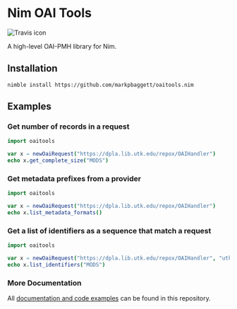 # Nim OAI Tools


![Travis icon](https://travis-ci.com/markpbaggett/oaitools.nim.png)

A high-level OAI-PMH library for Nim.

## Installation

```shell
nimble install https://github.com/markpbaggett/oaitools.nim
```

## Examples

### Get number of records in a request

``` nim
import oaitools

var x = newOaiRequest("https://dpla.lib.utk.edu/repox/OAIHandler")
echo x.get_complete_size("MODS")
```

### Get metadata prefixes from a provider

```nim
import oaitools

var x = newOaiRequest("https://dpla.lib.utk.edu/repox/OAIHandler")
echo x.list_metadata_formats()
```

### Get a list of identifiers as a sequence that match a request

```nim
import oaitools

var x = newOaiRequest("https://dpla.lib.utk.edu/repox/OAIHandler", "utk_wderfilms")
echo x.list_identifiers("MODS")
```

### More Documentation

All [documentation and code examples](https://markpbaggett.github.io/oaitools.nim/) can be found in this repository.